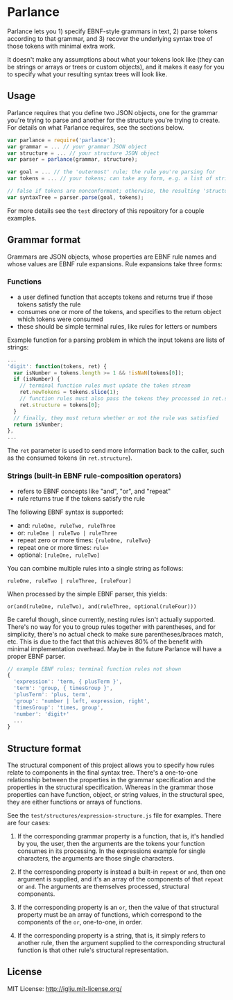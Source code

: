 Parlance
===

Parlance lets you 1) specify EBNF-style grammars in text, 2) parse tokens according to that grammar, and 3) recover the underlying syntax tree of those tokens with minimal extra work.

It doesn't make any assumptions about what your tokens look like (they can be strings or arrays or trees or custom objects), and it makes it easy for you to specify what your resulting syntax trees will look like.

## Usage
Parlance requires that you define two JSON objects, one for the grammar you're trying to parse and another for the structure you're trying to create. For details on what Parlance requires, see the sections below.

```javascript
var parlance = require('parlance');
var grammar = ... // your grammar JSON object
var structure = ... // your structure JSON object
var parser = parlance(grammar, structure);

var goal = ... // the 'outermost' rule; the rule you're parsing for
var tokens = ... // your tokens; can take any form, e.g. a list of strings

// false if tokens are nonconformant; otherwise, the resulting 'structure'
var syntaxTree = parser.parse(goal, tokens);
```

For more details see the `test` directory of this repository for a couple examples.

## Grammar format
Grammars are JSON objects, whose properties are EBNF rule names and whose values are EBNF rule expansions. Rule expansions take three forms:

### Functions
  * a user defined function that accepts tokens and returns true if those tokens satisfy the rule
  * consumes one or more of the tokens, and specifies to the return object which tokens were consumed
  * these should be simple terminal rules, like rules for letters or numbers

Example function for a parsing problem in which the input tokens are lists of strings:
```javascript
...
'digit': function(tokens, ret) {
  var isNumber = tokens.length >= 1 && !isNaN(tokens[0]);
  if (isNumber) {
    // terminal function rules must update the token stream
    ret.newTokens = tokens.slice(1);
    // function rules must also pass the tokens they processed in ret.structure
    ret.structure = tokens[0];
  }
  // finally, they must return whether or not the rule was satisfied
  return isNumber;
},
...
```
The `ret` parameter is used to send more information back to the caller, such as the consumed tokens (in `ret.structure`).

### Strings (built-in EBNF rule-composition operators)
  * refers to EBNF concepts like "and", "or", and "repeat"
  * rule returns true if the tokens satisfy the rule

The following EBNF syntax is supported:
  * and: `ruleOne, ruleTwo, ruleThree`
  * or: `ruleOne | ruleTwo | ruleThree`
  * repeat zero or more times: `{ruleOne, ruleTwo}`
  * repeat one or more times: `rule+`
  * optional: `[ruleOne, ruleTwo]`

You can combine multiple rules into a single string as follows:

`ruleOne, ruleTwo | ruleThree, [ruleFour]`

When processed by the simple EBNF parser, this yields:

`or(and(ruleOne, ruleTwo), and(ruleThree, optional(ruleFour)))`

Be careful though, since currently, nesting rules isn't actually supported. There's no way for you to group rules together with parentheses, and for simplicity, there's no actual check to make sure parentheses/braces match, etc. This is due to the fact that this achieves 80% of the benefit with minimal implementation overhead. Maybe in the future Parlance will have a proper EBNF parser.

```javascript
// example EBNF rules; terminal function rules not shown
{
  'expression': 'term, { plusTerm }',
  'term': 'group, { timesGroup }',
  'plusTerm': 'plus, term',
  'group': 'number | left, expression, right',
  'timesGroup': 'times, group',
  'number': 'digit+'
  ...
}
```

## Structure format
The structural component of this project allows you to specify how rules relate to components in the final syntax tree. There's a one-to-one relationship between the properties in the grammar specification and the properties in the structural specification. Whereas in the grammar those properties can have function, object, or string values, in the structural spec, they are either functions or arrays of functions. 

See the `test/structures/expression-structure.js` file for examples. There are four cases:

1) If the corresponding grammar property is a function, that is, it's handled by you, the user, then the arguments are the tokens your function consumes in its processing. In the expressions example for single characters, the arguments are those single characters. 

2) If the corresponding property is instead a built-in `repeat` or `and`, then one argument is supplied, and it's an array of the components of that `repeat` or `and`. The arguments are themselves processed, structural components.

3) If the corresponding property is an `or`, then the value of that structural property must be an array of functions, which correspond to the components of the `or`, one-to-one, in order.

4) If the corresponding property is a string, that is, it simply refers to another rule, then the argument supplied to the corresponding structural function is that other rule's structural representation.

## License
MIT License: http://igliu.mit-license.org/
